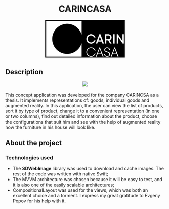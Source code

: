 <h1 align="center">CARINCASA</h1>
<p align="center">
<img src="readmeAssets/h2.png" width="50%"></p>

## Description
<p align="center">
<img src="https://media.giphy.com/media/v1.Y2lkPTc5MGI3NjExaXRxNzcyNDBibTVuaGJnaDlyZTFscXQ3amdjN3gzd3IwanloY3djYyZlcD12MV9pbnRlcm5hbF9naWZfYnlfaWQmY3Q9Zw/CABvBWCEN9IlXNxTII/giphy-downsized-large.gif)https://media.giphy.com/media/v1.Y2lkPTc5MGI3NjExaXRxNzcyNDBibTVuaGJnaDlyZTFscXQ3amdjN3gzd3IwanloY3djYyZlcD12MV9pbnRlcm5hbF9naWZfYnlfaWQmY3Q9Zw/CABvBWCEN9IlXNxTII/giphy-downsized-large.gif" width="30%"></p>

This concept application was developed for the company CARINCSA as a thesis. It implements representations of: goods, individual goods and augmented reality. In this application, the user can view the list of products, sort it by type of product, change it to a convenient representation (in one or two columns), find out detailed information about the product, choose the configurations that suit him and see with the help of augmented reality how the furniture in his house will look like.

## About the project
### Technologies used
- The **SDWebImage** library was used to download and cache images. The rest of the code was written with native Swift;
- The MVVM architecture was chosen because it will be easy to test, and it is also one of the easily scalable architectures;
- CompositionalLayout was used for the views, which was both an excellent choice and a torment. I express my great gratitude to Evgeny Popov for his help with it.
<p align="center">
</p>
